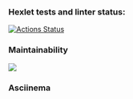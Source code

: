 ### Hexlet tests and linter status:
[![Actions Status](https://github.com/VladimirSergeev46/python-project-49/workflows/hexlet-check/badge.svg)](https://github.com/VladimirSergeev46/python-project-49/actions)
### Maintainability
<a href="https://codeclimate.com/github/VladimirSergeev46/python-project-49/maintainability"><img src="https://api.codeclimate.com/v1/badges/75be96d200a7a7e7cd22/maintainability" /></a>
### Asciinema
<a href="https://asciinema.org/a/zByfxkWSDo1drOUxJ2TUfxliu"></a>
